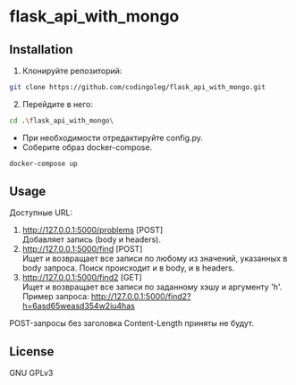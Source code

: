 # flask_api_with_mongo

## Installation
1. Клонируйте репозиторий:
```bash
git clone https://github.com/codingoleg/flask_api_with_mongo.git
```
2. Перейдите в него:
```bash
cd .\flask_api_with_mongo\
```
+ При необходимости отредактируйте config.py.
+ Соберите образ docker-compose.
```bash
docker-compose up
```

## Usage
Доступные URL:
1. http://127.0.0.1:5000/problems [POST]\
Добавляет запись (body и headers).
2. http://127.0.0.1:5000/find [POST] \
Ищет и возвращает все записи по любому из значений, указанных в body запроса.
Поиск происходит и в body, и в headers.
3. http://127.0.0.1:5000/find2 [GET] \
Ищет и возвращает все записи по заданному хэшу и аргументу 'h'. \
Пример запроса: http://127.0.0.1:5000/find2?h=6asd65weasd354w2iu4has

POST-запросы без заголовка Content-Length приняты не будут.

## License
GNU GPLv3 